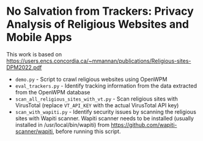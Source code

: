 # No Salvation from Trackers: Privacy Analysis of Religious Websites and Mobile Apps

This work is based on https://users.encs.concordia.ca/~mmannan/publications/Religious-sites-DPM2022.pdf

* ``demo.py`` - Script to crawl religious websites using OpenWPM
* ``eval_trackers.py`` - Identify tracking information from the data extracted from the OpenWPM database
* ``scan_all_religious_sites_with_vt.py`` - Scan religious sites with VirusTotal (replace ``VT_API_KEY`` with the actual VirusTotal API key)
* ``scan_with_wapiti.py`` - Identify security issues by scanning the religious sites with Wapiti scanner. Wapiti scanner needs to be installed (usually installed in /usr/local/bin/wapiti) from https://github.com/wapiti-scanner/wapiti, before running this script.

